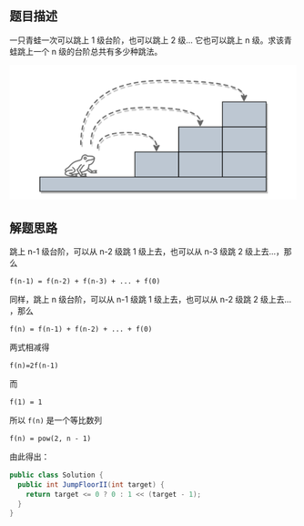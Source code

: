 ## 题目描述

一只青蛙一次可以跳上 1 级台阶，也可以跳上 2 级... 它也可以跳上 n 级。求该青蛙跳上一个 n 级的台阶总共有多少种跳法。

![image-20231124173735481](.assets/JZ71-跳台阶扩展/image-20231124173735481.png)

## 解题思路

跳上 n-1 级台阶，可以从 n-2 级跳 1 级上去，也可以从 n-3 级跳 2 级上去...，那么

```
f(n-1) = f(n-2) + f(n-3) + ... + f(0)
```

同样，跳上 n 级台阶，可以从 n-1 级跳 1 级上去，也可以从 n-2 级跳 2 级上去... ，那么

```
f(n) = f(n-1) + f(n-2) + ... + f(0)
```

两式相减得

```
f(n)=2f(n-1)
```

而 

```
f(1) = 1
```

所以 `f(n)` 是一个等比数列

```
f(n) = pow(2, n - 1)
```

由此得出：

```java
public class Solution {
  public int JumpFloorII(int target) {
    return target <= 0 ? 0 : 1 << (target - 1);
  }
}
```

